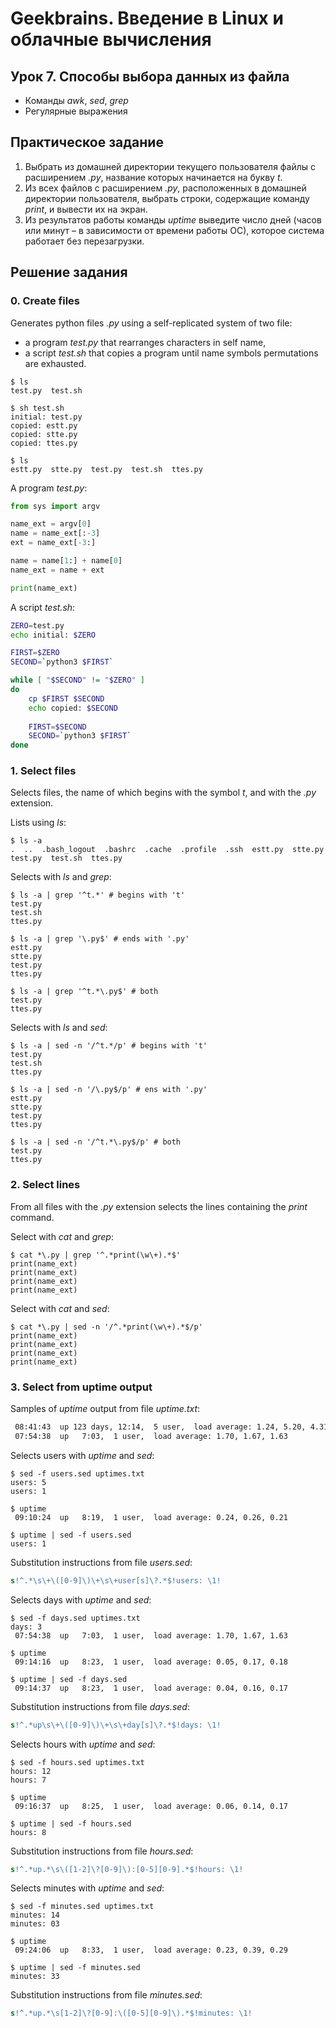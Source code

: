 # Geekbrains. Введение в Linux и облачные вычисления

## Урок 7. Способы выбора данных из файла

- Команды *awk*, *sed*, *grep*
- Регулярные выражения

## Практическое задание

1. Выбрать из домашней директории текущего пользователя
файлы с расширением *.py*, название которых начинается на букву *t*.
2. Из всех файлов с расширением *.py*,
расположенных в домашней директории пользователя,
выбрать строки, содержащие команду *print*,
и вывести их на экран.
3. Из результатов работы команды *uptime* выведите число дней
(часов или минут – в зависимости от времени работы ОС),
которое система работает без перезагрузки.


## Решение задания

### 0. Create files

Generates python files *.py*
using a self-replicated system of two file:

- a program *test.py*
that rearranges characters in self name,
- a script *test.sh*
that copies a program
until name symbols permutations are exhausted.

```
$ ls
test.py  test.sh

$ sh test.sh 
initial: test.py
copied: estt.py
copied: stte.py
copied: ttes.py

$ ls
estt.py  stte.py  test.py  test.sh  ttes.py
```

A program *test.py*:
    
```python
from sys import argv

name_ext = argv[0]
name = name_ext[:-3]
ext = name_ext[-3:]

name = name[1:] + name[0]
name_ext = name + ext

print(name_ext)
```

A script *test.sh*:
    
```bash
ZERO=test.py
echo initial: $ZERO

FIRST=$ZERO
SECOND=`python3 $FIRST`

while [ "$SECOND" != "$ZERO" ]
do
    cp $FIRST $SECOND
    echo copied: $SECOND
    
    FIRST=$SECOND
    SECOND=`python3 $FIRST`
done
```

### 1. Select files

Selects files,
the name of which begins with the symbol *t*,
and with the *.py* extension.

Lists using *ls*:

```
$ ls -a
.  ..  .bash_logout  .bashrc  .cache  .profile  .ssh  estt.py  stte.py  test.py  test.sh  ttes.py
```

Selects with *ls* and *grep*:

```
$ ls -a | grep '^t.*' # begins with 't'
test.py
test.sh
ttes.py

$ ls -a | grep '\.py$' # ends with '.py'
estt.py
stte.py
test.py
ttes.py

$ ls -a | grep '^t.*\.py$' # both
test.py
ttes.py
```

Selects with *ls* and *sed*:

```
$ ls -a | sed -n '/^t.*/p' # begins with 't'
test.py
test.sh
ttes.py

$ ls -a | sed -n '/\.py$/p' # ens with '.py'
estt.py
stte.py
test.py
ttes.py

$ ls -a | sed -n '/^t.*\.py$/p' # both
test.py
ttes.py
```

### 2. Select lines

From all files with the *.py* extension
selects the lines containing the *print* command.

Select with *cat* and *grep*:

```
$ cat *\.py | grep '^.*print(\w\+).*$'
print(name_ext)
print(name_ext)
print(name_ext)
print(name_ext)
```

Select with *cat* and *sed*:

```
$ cat *\.py | sed -n '/^.*print(\w\+).*$/p'
print(name_ext)
print(name_ext)
print(name_ext)
print(name_ext)
```

### 3. Select from uptime output

Samples of *uptime* output from file *uptime.txt*:

```txt
 08:41:43  up 123 days, 12:14,  5 user,  load average: 1.24, 5.20, 4.31
 07:54:38  up   7:03,  1 user,  load average: 1.70, 1.67, 1.63
```

Selects users with *uptime* and *sed*:

```
$ sed -f users.sed uptimes.txt 
users: 5
users: 1

$ uptime
 09:10:24  up   8:19,  1 user,  load average: 0.24, 0.26, 0.21

$ uptime | sed -f users.sed
users: 1
```

Substitution instructions from file *users.sed*:

```sed
s!^.*\s\+\([0-9]\)\+\s\+user[s]\?.*$!users: \1!
```

Selects days with *uptime* and *sed*:

```
$ sed -f days.sed uptimes.txt 
days: 3
 07:54:38  up   7:03,  1 user,  load average: 1.70, 1.67, 1.63

$ uptime 
 09:14:16  up   8:23,  1 user,  load average: 0.05, 0.17, 0.18

$ uptime | sed -f days.sed 
 09:14:37  up   8:23,  1 user,  load average: 0.04, 0.16, 0.17
```

Substitution instructions from file *days.sed*:

```sed
s!^.*up\s\+\([0-9]\)\+\s\+day[s]\?.*$!days: \1!
```

Selects hours with *uptime* and *sed*:

```
$ sed -f hours.sed uptimes.txt 
hours: 12
hours: 7

$ uptime
 09:16:37  up   8:25,  1 user,  load average: 0.06, 0.14, 0.17

$ uptime | sed -f hours.sed
hours: 8
```

Substitution instructions from file *hours.sed*:

```sed
s!^.*up.*\s\([1-2]\?[0-9]\):[0-5][0-9].*$!hours: \1!
```

Selects minutes with *uptime* and *sed*:

```
$ sed -f minutes.sed uptimes.txt 
minutes: 14
minutes: 03

$ uptime 
 09:24:06  up   8:33,  1 user,  load average: 0.23, 0.39, 0.29

$ uptime | sed -f minutes.sed
minutes: 33
```

Substitution instructions from file *minutes.sed*:

```sed
s!^.*up.*\s[1-2]\?[0-9]:\([0-5][0-9]\).*$!minutes: \1!
```

